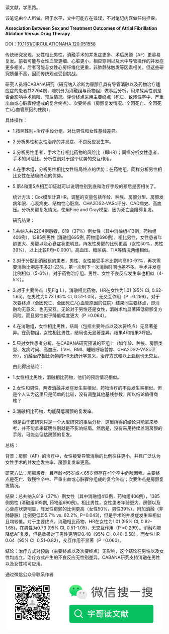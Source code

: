 读文献，学思路。

该笔记由个人所做。限于水平，文中可能存在错误，不对笔记内容做任何担保。

**Association Between Sex and Treatment Outcomes of Atrial
Fibrillation Ablation Versus Drug Therapy**

DOI：[10.1161/CIRCULATIONAHA.120.051558](https://doi.org/10.1161/CIRCULATIONAHA.120.051558)

传统研究发现，女性相比男性，消融手术的并发症更多、术后房颤（AF）更容易复发。前者可能与女性血管更细、心脏更小，相应穿刺以及术中导管操作的并发症更多相关。后者可能与女性心房纤维化更重，非肺静脉触发等因素相关。但这些研究质量不高，因而传统观点受到挑战。

研究人员将CABANA研究（研究纳入诊断为房颤且具有导管消融以及药物治疗适应症的患者共2204例，随机分为消融组与药物组）做事后分析，用来探索性别是否会影响手术风险、预后情况。评价终点采用主要终点（死亡、致残性卒中、严重出血或心脏骤停组成的复合终点）、次要终点（房颤复发情况、全因死亡、全因死亡/心血管原因的住院）。

具体操作：

- 1.按照性别+治疗手段分组，对比男性和女性基线差异。
  
- 2.分析男性和女性治疗的并发症、不良反应发生率。
  
- 3.分析男性患者，手术治疗相比药物的风险比（即HR）；同样分析女性患者，手术的风险比。分析性别对于这个优势的交互作用。
  
- 4.在手术组，分析男性相比女性结局终点的优势；在药物组，同样分析男性相比女性在结局终点的优势。
  
- 5.第4和第5点相互印证就可以说明性别到底和治疗手段的预后是否相关了。
  
  统计方法：Cox模型计算HR，调整的变量包括年龄、种族、房颤分型、房颤发病年限、心衰病史、结构性心脏病、CHA2DS2-VASc评分、CAD病史、高血压。分析房颤复发情况，使用Fine and Gray模型，因为死亡会阻碍复发。
  
  研究结果：
  
- 1.共纳入共2204例患者，819（37%）例女性（其中消融组413例，药物组406例），1385例男性 (消融组695例, 药物组690例)。相比男性，女性患者年龄更大、房颤以及心衰症状更明显，阵发性房颤的比例更高（女性50%，男性39%），以上比较P均<0.0001。高血压、糖尿病、TIA等情况两组相似。
  
- 2.对于分配到消融组的患者，男性、女性接受手术比例均高90-91%，再次需要消融比例差不多21-23%，第一次到下一次消融时间也差不多。手术并发症比例相似（5-6%）。对于药物治疗组，男性、女性不良反应发生率也相似（4-5%）。
  
- 3.对于主要终点（见Fig 1.），消融相比药物，HR在女性为1.01
   (95% CI, 0.62-1.65)，在男性为0.73 (95% CI, 0.51-1.05)，无交互作用（P =0.299）。对于次要终点（全因死亡、全因死亡/心血管原因的住院）结果同主要终点，即消融均无意义，也无交互。无论对于男性还是女性，消融术均显著降低房颤复方风险。而且男性似乎降低幅度更大（P =0.064）。
  

- 4.在消融组，女性相比男性，结局（包括主要终点以及次要终点）无显著差异。在药物组，女性相比男性，结局也无显著差异。结果4和结果3呼应。
  
- 5.只对女性患者分析，在CABANA研究预设的亚组上（如年龄、种族、房颤类型、发病时间、高血压、LVH、BMI、睡眠呼吸暂停、CHA2DS2-VASc评分），消融治疗相比药物的HR无统计学意义，治疗方式和以上亚组也无交互。
  
  由此得出结论：
  
- 1.女性相比男性，消融相比药物，他们的预后情况相似。
  
- 2.女性和男性，两者消融并发症发生率相似，药物治疗的不良发生率相似。但是个人认为这里只是简单的比较，没有调整其他基线参数，所以结论值得商榷？
  
- 3.消融相比药物，均能降低房颤的复发率。
  
  但是由于该研究只是一个大型研究的事后分析，这里所得的结论只能拿来参考，并不能拿来证明性别就是不影响结局。然后是，没有采用持续监测房颤的手段，可能会低估房颤的复发。
  

总结：

背景：房颤（AF）的治疗中，女性接受导管消融的比例往往更小，并且广泛认为女性手术的并发症发生率、房颤复发率更高。

研究方法：房颤患者，且年龄≥65岁或＜65岁但存在≥1个卒中危险因素。主要终点是死亡、致残性卒中、严重出血或心脏骤停组成的复合终点；次要终点是房颤复发情况。

结果：总共纳入819（37%）例女性（其中消融组413例，药物组406例），1385例男性 (消融组695例, 药物组690例)。相比男性，女性患者年龄更大、房颤以及心衰症状更明显，阵发性房颤的比例更高（女性50%，男性39%）。附加消融（非肺静脉）比例更低(55.7% vs. 62.2%, P=0.043)，但是手术的并发症发生率相似且均较低。对于主要终点，消融相比药物，HR在女性为1.01 (95% CI, 0.62-1.65)，在男性为0.73 (95% CI, 0.51-1.05)，无交互作用（P =0.299）。消融均能降低AF复发，但是效果对于男性更明显0.48（95%
CI, 0.40-0.58），而女性HR 0.64（95% CI, 0.51-0.82），交互作用不显著（P =0.060）。

结论：治疗方式对预后（主要终点以及次要终点）无影响，这个结论在男性以及女性均成立。治疗方式产生的不良反应无性别差异。CABANA研究支持消融在男性以及女性均可应用。

通过微信公众号联系作者
![](https://raw.githubusercontent.com/literatureyes/literatureyes.github.io/master/images/%E4%BA%8C%E7%BB%B4%E7%A0%81.png)

